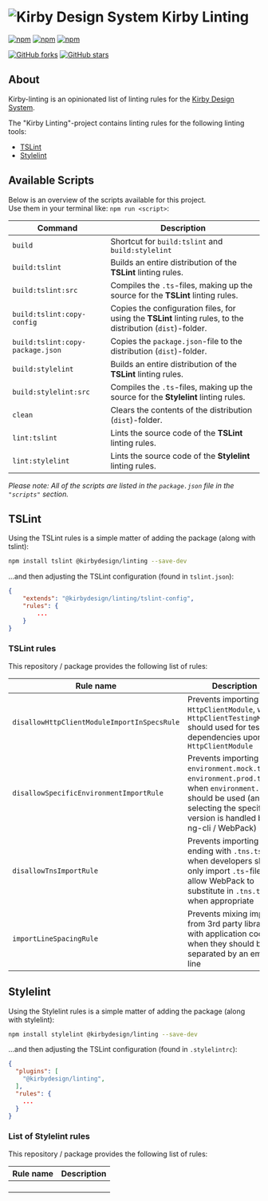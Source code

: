 # ![Kirby Design System](assets/kirby-logo.png") Kirby Linting

<!-- Badges section here. -->
[![npm](https://img.shields.io/npm/v/@kirbydesign/linting.svg)](https://www.npmjs.com/package/@kirbydesign/linting)
[![npm](https://img.shields.io/npm/l/@kirbydesign/linting.svg)](https://www.npmjs.com/package/@kirbydesign/linting)
[![npm](https://img.shields.io/npm/dm/@kirbydesign/linting.svg)](https://www.npmjs.com/package/@kirbydesign/linting)

[![GitHub forks](https://img.shields.io/github/forks/kirbydesign/linting.svg?style=social&label=Fork)](https://github.com/kirbydesign/linting/fork)
[![GitHub stars](https://img.shields.io/github/stars/kirbydesign/linting.svg?style=social&label=Star)](https://github.com/kirbydesign/linting/stargazers)

## About
Kirby-linting is an opinionated list of linting rules for the [Kirby Design System](https://github.com/kirbydesign/designsystem).

The "Kirby Linting"-project contains linting rules for the following linting tools:
- [TSLint](https://palantir.github.io/tslint/)
- [Stylelint](https://stylelint.io/)

## Available Scripts

Below is an overview of the scripts available for this project.  
Use them in your terminal like: `npm run <script>`:

| Command | Description |
|---------|-------------|
| `build` | Shortcut for `build:tslint` and `build:stylelint` |
| `build:tslint` | Builds an entire distribution of the **TSLint** linting rules. |
| `build:tslint:src` | Compiles the `.ts`-files, making up the source for the **TSLint** linting rules. |
| `build:tslint:copy-config` | Copies the configuration files, for using the **TSLint** linting rules, to the distribution (`dist`)-folder. |
| `build:tslint:copy-package.json` | Copies the `package.json`-file to the distribution (`dist`)-folder. |
| `build:stylelint` | Builds an entire distribution of the **TSLint** linting rules. |
| `build:stylelint:src` | Compiles the `.ts`-files, making up the source for the **Stylelint** linting rules. |
| `clean` | Clears the contents of the distribution (`dist`)-folder. |
| `lint:tslint` | Lints the source code of the **TSLint** linting rules. |
| `lint:stylelint` | Lints the source code of the **Stylelint** linting rules. |

*Please note: All of the scripts are listed in the `package.json` file in the `"scripts"` section.*

## TSLint

Using the TSLint rules is a simple matter of adding the package (along with tslint):

```bash
npm install tslint @kirbydesign/linting --save-dev
```

...and then adjusting the TSLint configuration (found in `tslint.json`):

```json
{
    "extends": "@kirbydesign/linting/tslint-config",
    "rules": {
        ...
    }
}
```

### TSLint rules

This repository / package provides the following list of rules:

| Rule name | Description |
|-----------|-------------|
| `disallowHttpClientModuleImportInSpecsRule` | Prevents importing `HttpClientModule`, when `HttpClientTestingModule` should used for testing dependencies upon `HttpClientModule` | 
| `disallowSpecificEnvironmentImportRule` | Prevents importing `environment.mock.ts` and `environment.prod.ts`, when `environment.ts` should be used (and selecting the specific version is handled by ng-cli / WebPack) |
| `disallowTnsImportRule` | Prevents importing files ending with `.tns.ts`, when developers should only import `.ts`-file, and allow WebPack to substitute in `.tns.ts` when appropriate |
| `importLineSpacingRule` | Prevents mixing imports from 3rd party libraries with application code, when they should be separated by an empty line |

## Stylelint

Using the Stylelint rules is a simple matter of adding the package (along with stylelint):

```bash
npm install stylelint @kirbydesign/linting --save-dev
```

...and then adjusting the TSLint configuration (found in `.stylelintrc`):

```json
{
  "plugins": [
    "@kirbydesign/linting",
  ],
  "rules": {
    ...
  }
}
```
 

### List of Stylelint rules

This repository / package provides the following list of rules:

| Rule name | Description |
|-----------|-------------|
| ` ` |  |
